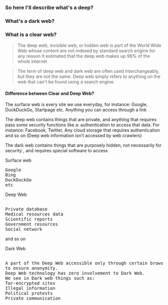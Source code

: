 ### So here I'll describe what's a deep?
### What's a dark web?
### What is a clear web?

> The deep web, invisible web, or hidden web is part of the World Wide Web whose content are not indexed by standard search engine for any reason 
> It estimated that the deep web makes up 96% of the whole internet 

>The term of deep web and dark web are often used interchangeably, but they are not the same. Deep web simply refers to anything on the web that can't be found using a search engine. 

<h4>Difference between Clear and Deep Web?</h4>
<p>The surface web is every site we use everyday, for instance: Google, DuckDuckGo, Startpage etc. Anything you can access through a link</p>

<p>The deep web contains things that are private, and anything that requires  pass some security functions like a: authentication to access that data. For instance: Facebook, Twitter, Any cloud storage that requires authentication and so on (Deep web information isn't accessed by web crawlers)</p>

<p>The dark web contains things that are purposely hidden, not necessarily for security , and requires special software to access</p>


<p>Surface web<pre>Google
Bing
DuckDuckGo
etc</pre> </p>
<p>Deep Web<pre> 
Private database
Medical resources data 
Scientific reports 
Government resources 
Social network 
</pre>and so on </p>
<p>Dark Web<pre> 
A part of the Deep Web accessible only through certain browsers such as a Tor designed 
to ensure anonymity.
Deep Web technology has zero involvement to Dark Web.
We see in Dark web things such as:
Tor-encrypted sites
Illegal information
Political protests 
Private communication 
</pre>  </p>